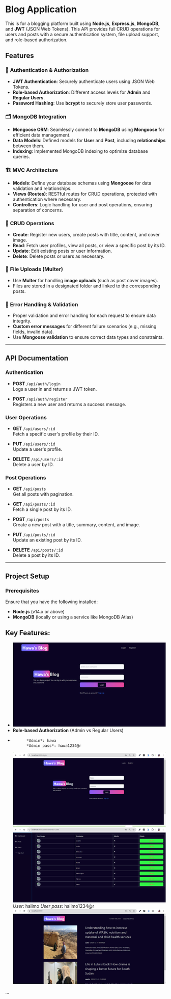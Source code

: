 # Blog Application

This is  for a blogging platform built using **Node.js**, **Express.js**, **MongoDB**, and **JWT** (JSON Web Tokens). This API provides full CRUD operations for users and posts with a secure authentication system, file upload support, and role-based authorization.

## Features

### 🔑 **Authentication & Authorization**

- **JWT Authentication**: Securely authenticate users using JSON Web Tokens.
- **Role-based Authorization**: Different access levels for **Admin** and **Regular Users**.
- **Password Hashing**: Use **bcrypt** to securely store user passwords.

### 🗂 **MongoDB Integration**

- **Mongoose ORM**: Seamlessly connect to **MongoDB** using **Mongoose** for efficient data management.
- **Data Models**: Defined models for **User** and **Post**, including **relationships** between them.
- **Indexing**: Implemented MongoDB indexing to optimize database queries.

### 🏗 **MVC Architecture**

- **Models**: Define your database schemas using **Mongoose** for data validation and relationships.
- **Views (Routes)**: RESTful routes for CRUD operations, protected with authentication where necessary.
- **Controllers**: Logic handling for user and post operations, ensuring separation of concerns.

### 📝 **CRUD Operations**

- **Create**: Register new users, create posts with title, content, and cover image.
- **Read**: Fetch user profiles, view all posts, or view a specific post by its ID.
- **Update**: Edit existing posts or user information.
- **Delete**: Delete posts or users as necessary.
  
### 📸 **File Uploads (Multer)**

- Use **Multer** for handling **image uploads** (such as post cover images).
- Files are stored in a designated folder and linked to the corresponding posts.

### 🚨 **Error Handling & Validation**

- Proper validation and error handling for each request to ensure data integrity.
- **Custom error messages** for different failure scenarios (e.g., missing fields, invalid data).
- Use **Mongoose validation** to ensure correct data types and constraints.


---

## API Documentation

### **Authentication**

- **POST** `/api/auth/login`  
  Logs a user in and returns a JWT token.

- **POST** `/api/auth/register`  
  Registers a new user and returns a success message.

### **User Operations**

- **GET** `/api/users/:id`  
  Fetch a specific user's profile by their ID.
  
- **PUT** `/api/users/:id`  
  Update a user's profile.

- **DELETE** `/api/users/:id`  
  Delete a user by ID.

### **Post Operations**

- **GET** `/api/posts`  
  Get all posts with pagination.

- **GET** `/api/posts/:id`  
  Fetch a single post by its ID.

- **POST** `/api/posts`  
  Create a new post with a title, summary, content, and image.

- **PUT** `/api/posts/:id`  
  Update an existing post by its ID.

- **DELETE** `/api/posts/:id`  
  Delete a post by its ID.

---

## Project Setup

### Prerequisites

Ensure that you have the following installed:

- **Node.js** (v14.x or above)
- **MongoDB** (locally or using a service like MongoDB Atlas)




## Key Features:

- ![API Architecture](https://github.com/HawaMuhumedAli/blog-app-mern-s/blob/ea61baa946cbcdc2f4ede5df078b93f60ed8971d/Screenshot%202025-01-31%20041926.png)
- **Role-based Authorization** (Admin vs Regular Users)
- 
            *Admin*: hawa
            *Admin pass*: hawa1234@r
  ![API Architecture](https://github.com/HawaMuhumedAli/blog-app-mern-s/blob/3da32962f3a3596db679d9b066535260e8b942d9/admin.png)
   ![API Architecture](https://github.com/HawaMuhumedAli/blog-app-mern-s/blob/3da32962f3a3596db679d9b066535260e8b942d9/usersadmin.png)
             *User*: halimo
            *User pass*: halimo1234@r
  ![API Architecture](https://github.com/HawaMuhumedAli/blog-app-mern-s/blob/15f3fdf1b77803c220b0db8acd6ef7ce173c451a/user.png)


...

